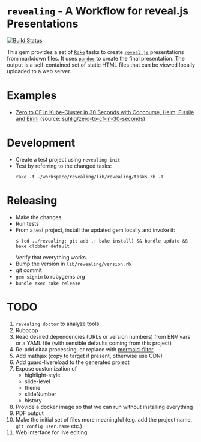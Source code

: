 # `revealing` - A Workflow for reveal.js Presentations

[![Build Status](https://travis-ci.org/suhlig/revealing.svg?branch=master)](https://travis-ci.org/suhlig/revealing)

This gem provides a set of [`Rake`](https://github.com/ruby/rake) tasks to create [`reveal.js`](https://revealjs.com) presentations from markdown files. It uses [`pandoc`](https://pandoc.org/) to create the final presentation. The output is a self-contained set of static HTML files that can be viewed locally uploaded to a web server.

# Examples

* [Zero to CF in Kube-Cluster in 30 Seconds with Concourse, Helm, Fissile and Eirini](http://zero2cfin30s.eirini.cf/) (source: [suhlig/zero-to-cf-in-30-seconds](https://github.com/suhlig/zero-to-cf-in-30-seconds))

# Development

* Create a test project using `revealing init`
* Test by referring to the changed tasks:
  ```console
  rake -f ~/workspace/revealing/lib/revealing/tasks.rb -T
  ```

# Releasing

* Make the changes
* Run tests
* From a test project, install the updated gem locally and invoke it:
  ```console
  $ (cd ../revealing; git add .; bake install) && bundle update && bake clobber default
  ```
  Verify that everything works.
* Bump the version in `lib/revealing/version.rb`
* git commit
* `gem signin` to rubygems.org
* `bundle exec rake release`

# TODO

1. `revealing doctor` to analyze tools
1. Rubocop
1. Read desired dependencies (URLs or version numbers) from ENV vars or a YAML file (with sensible defaults coming from this project)
1. Re-add ditaa processing, or replace with [mermaid-filter](https://github.com/raghur/mermaid-filter)
1. Add mathjax (copy to target if present, otherwise use CDN)
1. Add guard-livereload to the generated project
1. Expose customization of
   * highlight-style
   * slide-level
   * theme
   * slideNumber
   * history
1. Provide a docker image so that we can run without installing everything
1. PDF output
1. Make the initial set of files more meaningful (e.g. add the project name, `git config user.name` etc.)
1. Web interface for live editing
